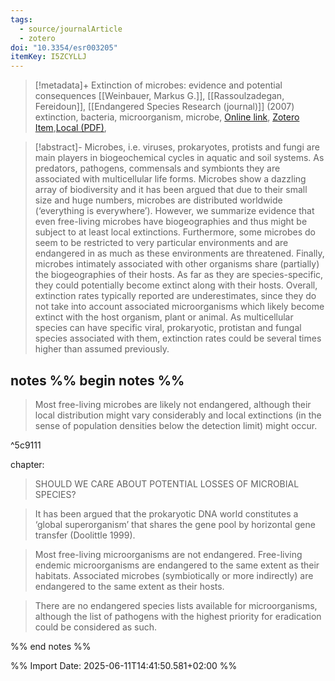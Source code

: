 ```yaml
---
tags:
  - source/journalArticle
  - zotero
doi: "10.3354/esr003205"
itemKey: I5ZCYLLJ
---
```

>[!metadata]+
> Extinction of microbes: evidence and potential consequences
> [[Weinbauer, Markus G.]], [[Rassoulzadegan, Fereidoun]], 
> [[Endangered Species Research (journal)]] (2007)
> extinction, bacteria, microorganism, microbe, 
> [Online link](http://www.int-res.com/abstracts/esr/v3/n2/p205-215/), [Zotero Item](zotero://select/library/items/I5ZCYLLJ),[Local (PDF)](file://C:/Users/aburg/Documents/references/zotero/storage/HV4FZFEG/Weinbauer2007_REVIEWExtinction.pdf), 


>[!abstract]-
>Microbes, i.e. viruses, prokaryotes, protists and fungi are main players in biogeochemical cycles in aquatic and soil systems. As predators, pathogens, commensals and symbionts they are associated with multicellular life forms. Microbes show a dazzling array of biodiversity and it has been argued that due to their small size and huge numbers, microbes are distributed worldwide (‘everything is everywhere’). However, we summarize evidence that even free-living microbes have biogeographies and thus might be subject to at least local extinctions. Furthermore, some microbes do seem to be restricted to very particular environments and are endangered in as much as these environments are threatened. Finally, microbes intimately associated with other organisms share (partially) the biogeographies of their hosts. As far as they are species-specific, they could potentially become extinct along with their hosts. Overall, extinction rates typically reported are underestimates, since they do not take into account associated microorganisms which likely become extinct with the host organism, plant or animal. As multicellular species can have specific viral, prokaryotic, protistan and fungal species associated with them, extinction rates could be several times higher than assumed previously.

## notes %% begin notes %%
> Most free-living microbes are likely not endangered, although their local distribution might vary considerably and local extinctions (in the sense of population densities below the detection limit) might occur.

^5c9111

chapter: 
> SHOULD WE CARE ABOUT POTENTIAL LOSSES OF MICROBIAL SPECIES?

> It has been argued that the prokaryotic DNA world constitutes a ‘global superorganism’ that shares the gene pool by horizontal gene transfer (Doolittle 1999).

>Most free-living microorganisms are not endangered.
>Free-living endemic microorganisms are endangered to the same extent as their habitats.
>Associated microbes (symbiotically or more indirectly) are endangered to the same extent as their hosts.

>There are no endangered species lists available for microorganisms, although the list of pathogens with the highest priority for eradication could be considered as such. 


%% end notes %%

%% Import Date: 2025-06-11T14:41:50.581+02:00 %%
